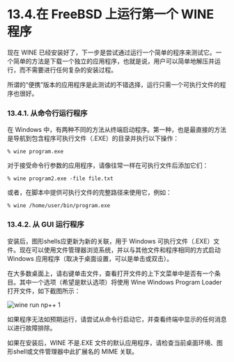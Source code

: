 # 13.4.在 FreeBSD 上运行第一个 WINE 程序


现在 WINE 已经安装好了，下一步是尝试通过运行一个简单的程序来测试它。一个简单的方法是下载一个独立的应用程序，也就是说，用户可以简单地解压并运行，而不需要进行任何复杂的安装过程。

所谓的“便携”版本的应用程序是此测试的不错选择，运行只需一个可执行文件的程序也很好。

### 13.4.1. 从命令行运行程序

在 Windows 中，有两种不同的方法从终端启动程序。第一种，也是最直接的方法是导航到包含程序可执行文件（.EXE）的目录并执行以下操作：

```
% wine program.exe
```

对于接受命令行参数的应用程序，请像往常一样在可执行文件后添加它们：

```
% wine program2.exe -file file.txt
```

或者，在脚本中提供可执行文件的完整路径来使用它，例如：

```
% wine /home/user/bin/program.exe
```

### 13.4.2. 从 GUI 运行程序

安装后，图形shells应更新为新的关联，用于 Windows 可执行文件（.EXE）文件。现在可以使用文件管理器浏览系统，并以与其他文件和程序相同的方式启动 Windows 应用程序（取决于桌面设置，可以是单击或双击）。

在大多数桌面上，请右键单击文件，查看打开文件的上下文菜单中是否有一个条目。其中一个选项（希望是默认选项）将使用 Wine Windows Program Loader 打开文件，如下截图所示：

![wine run np++ 1](https://docs.freebsd.org/images/books/handbook/wine/wine-run-np++-1.png)

如果程序无法如预期运行，请尝试从命令行启动它，并查看终端中显示的任何消息以进行故障排除。

如果在安装后，WINE 不是.EXE 文件的默认应用程序，请检查当前桌面环境、图形shell或文件管理器中此扩展名的 MIME 关联。
